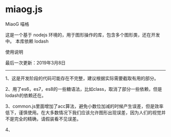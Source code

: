 # miaog.js
MiaoG 喵格

这是一个基于 nodejs 环境的，用于图形操作的库，包含多个图形类，还在开发中。
本库依赖 lodash

使用说明


最后一次更新：2019年3月8日

------

1、这是开发阶段的代码可能存在不完整，建议根据实际需要截取有用的部分。

2、用了es6，es7，es8的一些糖语法，比如class，取消了部分一些依赖，但是lodash的依赖还在。

3、common.js里面增加了acc算法，避免小数位加减的时候产生误差，但是效率低下，谨慎使用。在大多数情况下我们应该允许图形出现误差，因为人们的视觉并不是完全的精确，请假装看不见误差。

4、
